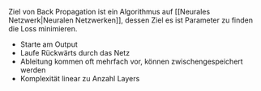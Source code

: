 Ziel von Back Propagation ist ein Algorithmus auf [[Neurales Netzwerk|Neuralen Netzwerken]], dessen Ziel es ist Parameter zu finden die Loss minimieren.
- Starte am Output
- Laufe Rückwärts durch das Netz
- Ableitung kommen oft mehrfach vor, können zwischengespeichert werden
- Komplexität linear zu Anzahl Layers

